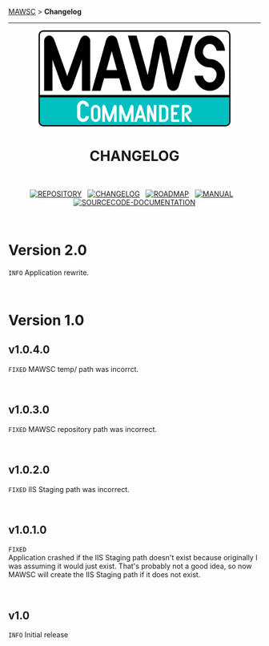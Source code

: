 <!-- b220618.112932 -->

[MAWSC](https://github.com/spectrum-health-systems/MAWSC) &gt; **Changelog**

***

<div align="center">

  <img src="../.github/Logos/maws-logo-commander-512x256.png" alt="MAWSC logo" width="384">
  <h1> 
  CHANGELOG
  </h1>

  <br>

  [![REPOSITORY](https://img.shields.io/badge/REPOSITORY-007474?style=for-the-badge)](https://github.com/spectrum-health-systems/MAWSC)&nbsp;&nbsp;&nbsp;[![CHANGELOG](https://img.shields.io/badge/CHANGELOG-00c0c0?style=for-the-badge)](CHANGELOG.md)&nbsp;&nbsp;&nbsp;[![ROADMAP](https://img.shields.io/badge/ROADMAP-007474?style=for-the-badge)](ROADMAP.md)&nbsp;&nbsp;&nbsp;[![MANUAL](https://img.shields.io/badge/MANUAL-007474?style=for-the-badge)](./Manual/MAWSC-Manual.md)&nbsp;&nbsp;&nbsp;[![SOURCECODE-DOCUMENTATION](https://img.shields.io/badge/SOURCECODE%20DOCUMENTATION-007474?style=for-the-badge)](./Sourcecode/MAWSC-Sourcecode.md)

</div>

<br>

# Version 2.0
`INFO` Application rewrite.<br>

<br>

# Version 1.0

## v1.0.4.0
`FIXED` MAWSC temp/ path was incorrct.

<br>

## v1.0.3.0
`FIXED` MAWSC repository path was incorrect.

<br>

## v1.0.2.0
`FIXED` IIS Staging path was incorrect.

<br>

## v1.0.1.0
`FIXED`<br>
Application crashed if the IIS Staging path doesn't exist because originally I was assuming it would just exist. That's probably not a good idea, so now MAWSC will create the IIS Staging path if it does not exist.

<br>

## v1.0
`INFO` Initial release